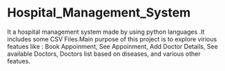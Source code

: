# Hospital_Management_System

It a hospital management system made by using python languages .It includes some CSV Files.Main purpose of this project is to explore virious featues like :
Book Appoinment,
See Appoinment, 
Add Doctor Details,
See available Doctors,
Doctors list based on diseases,
and various other featues.
